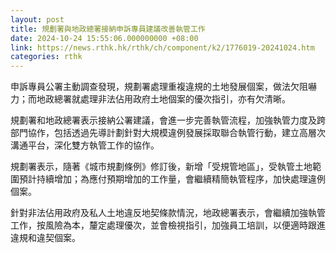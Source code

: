 ```yaml
---
layout: post
title: 規劃署與地政總署接納申訴專員建議改善執管工作
date: 2024-10-24 15:55:06.000000000 +08:00
link: https://news.rthk.hk/rthk/ch/component/k2/1776019-20241024.htm
categories: rthk
---
```


申訴專員公署主動調查發現，規劃署處理重複違規的土地發展個案，做法欠阻嚇力；而地政總署就處理非法佔用政府土地個案的優次指引，亦有欠清晰。

規劃署和地政總署表示接納公署建議，會進一步完善執管流程，加強執管力度及跨部門協作，包括透過先導計劃針對大規模違例發展採取聯合執管行動，建立高層次溝通平台，深化雙方執管工作的協作。

規劃署表示，隨著《城市規劃條例》修訂後，新增「受規管地區」，受執管土地範圍預計持續增加；為應付預期增加的工作量，會繼續精簡執管程序，加快處理違例個案。

針對非法佔用政府及私人土地違反地契條款情況，地政總署表示，會繼續加強執管工作，按風險為本，釐定處理優次，並會檢視指引，加強員工培訓，以便適時跟進違規和違契個案。
